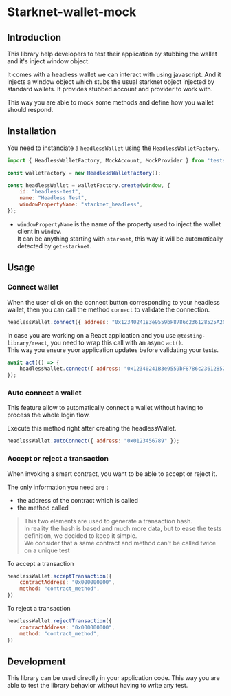 # Starknet-wallet-mock

## Introduction

This library help developers to test their application by stubbing the wallet and it's inject window object.

It comes with a headless wallet we can interact with using javascript.
And it injects a window object which stubs the usual starknet object injected by standard wallets.
It provides stubbed account and provider to work with.

This way you are able to mock some methods and define how you wallet should respond.

## Installation

You need to instanciate a `headlessWallet` using the `HeadlessWalletFactory`.  

```javascript
import { HeadlessWalletFactory, MockAccount, MockProvider } from 'tests/lib/starknet_headless';

const walletFactory = new HeadlessWalletFactory();

const headlessWallet = walletFactory.create(window, {
    id: "headless-test",
    name: "Headless Test",
    windowPropertyName: "starknet_headless",
});
```

- `windowPropertyName` is the name of the property used to inject the wallet client in `window`.  
It can be anything starting with `starknet`, this way it will be automatically detected by `get-starknet`.

## Usage


### Connect wallet


When the user click on the connect button corresponding to your headless wallet, then you can call the method `connect` to validate the connection.

```javascript
headlessWallet.connect({ address: "0x12340241B3e9559bF8786c236128525A2CC36a2c04F0115Ff902c63Df712cdef" });
```

In case you are working on a React application and you use `@testing-library/react`, you need to wrap this call with an async `act()`.  
This way you ensure yuor application updates before validating your tests.

```javascript
await act(() => {
    headlessWallet.connect({ address: "0x12340241B3e9559bF8786c236128525A2CC36a2c04F0115Ff902c63Df712cdef" });
});
```

### Auto connect a wallet

This feature allow to automatically connect a wallet without having to process the whole login flow.

Execute this method right after creating the headlessWallet.

```javascript
headlessWallet.autoConnect({ address: "0x0123456789" });
```

### Accept or reject a transaction

When invoking a smart contract, you want to be able to accept or reject it.

The only information you need are :
- the address of the contract which is called
- the method called

> This two elements are used to generate a transaction hash.  
> In reality the hash is based and much more data, but to ease the tests definition, we decided to keep it simple.  
> We consider that a same contract and method can't be called twice on a unique test

To accept a transaction

```javascript
headlessWallet.acceptTransaction({
    contractAddress: "0x000000000",
    method: "contract_method",
})
```

To reject a transaction

```javascript
headlessWallet.rejectTransaction({
    contractAddress: "0x000000000",
    method: "contract_method",
})
```

## Development

This library can be used directly in your application code. 
This way you are able to test the library behavior without having to write any test.
